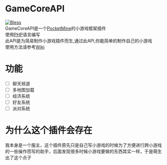 # GameCoreAPI
[![Bless](https://cdn.rawgit.com/LunaGao/BlessYourCodeTag/master/tags/ramen.svg)](http://lunagao.github.io/BlessYourCodeTag/) <br>
GameCoreAPI是一个[PocketMine](https://github.com/pmmp/PocketMine-MP)的小游戏框架插件<br>
使用[PHP](https://secure.php.net)语言编写<br>
此API是为简易制作小游戏插件而生,通过此API,你能简单的制作自己的小游戏<br>
使用方法请参考[Wiki](https://github.com/KenMizz/GameCoreAPI/wiki)<br>
# 功能
- [ ] 聊天频道
- [ ] 多地图加载
- [ ] 经济系统
- [ ] 好友系统
- [ ] 派对系统

# 为什么这个插件会存在
我本身是一个服主，这个插件原先只是自己写小游戏的时候为了方便进行跨小游戏的一些操作而写的助手，后面发现很多时候小游戏要做的东西其实一样，于是萌生出了这个点子
